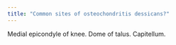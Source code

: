```yaml
---
title: "Common sites of osteochondritis dessicans?"
---
```

Medial epicondyle of knee. Dome of talus. Capitellum.

